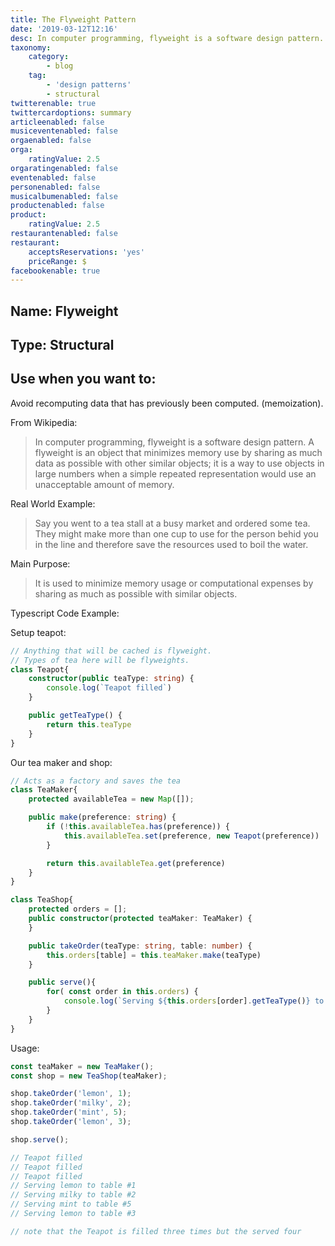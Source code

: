 ```yaml
---
title: The Flyweight Pattern
date: '2019-03-12T12:16'
desc: In computer programming, flyweight is a software design pattern. A flyweight is an object that minimizes memory use by sharing as much data as possible with other similar objects; it is a way to use objects in large numbers when a simple repeated representation would use an unacceptable amount of memory.
taxonomy:
    category:
        - blog
    tag:
        - 'design patterns'
        - structural
twitterenable: true
twittercardoptions: summary
articleenabled: false
musiceventenabled: false
orgaenabled: false
orga:
    ratingValue: 2.5
orgaratingenabled: false
eventenabled: false
personenabled: false
musicalbumenabled: false
productenabled: false
product:
    ratingValue: 2.5
restaurantenabled: false
restaurant:
    acceptsReservations: 'yes'
    priceRange: $
facebookenable: true
---
```


## Name: Flyweight

## Type: Structural

## Use when you want to:

Avoid recomputing data that has previously been computed. (memoization).

From Wikipedia:

> In computer programming, flyweight is a software design pattern. A flyweight is an object that minimizes memory use by sharing as much data as possible with other similar objects; it is a way to use objects in large numbers when a simple repeated representation would use an unacceptable amount of memory.

Real World Example:

> Say you went to a tea stall at a busy market and ordered some tea. They might make more than one cup to use for the person behid you in the line and therefore save the resources used to boil the water.

Main Purpose:

> It is used to minimize memory usage or computational expenses by sharing as much as possible with similar objects.

Typescript Code Example:

Setup teapot:

```ts
// Anything that will be cached is flyweight.
// Types of tea here will be flyweights.
class Teapot{
    constructor(public teaType: string) { 
        console.log(`Teapot filled`)
    }

    public getTeaType() { 
        return this.teaType
    }
}
```
Our tea maker and shop:

```ts
// Acts as a factory and saves the tea
class TeaMaker{
    protected availableTea = new Map([]);

    public make(preference: string) {
        if (!this.availableTea.has(preference)) {
            this.availableTea.set(preference, new Teapot(preference))
        }

        return this.availableTea.get(preference)
    }
}

class TeaShop{
    protected orders = [];
    public constructor(protected teaMaker: TeaMaker) { 
    }

    public takeOrder(teaType: string, table: number) {
        this.orders[table] = this.teaMaker.make(teaType)
    }

    public serve(){
        for( const order in this.orders) {
            console.log(`Serving ${this.orders[order].getTeaType()} to table #${order}`)
        }
    }
}
```
Usage:
```ts
const teaMaker = new TeaMaker();
const shop = new TeaShop(teaMaker);

shop.takeOrder('lemon', 1);
shop.takeOrder('milky', 2);
shop.takeOrder('mint', 5);
shop.takeOrder('lemon', 3);

shop.serve();

// Teapot filled
// Teapot filled
// Teapot filled
// Serving lemon to table #1
// Serving milky to table #2
// Serving mint to table #5
// Serving lemon to table #3

// note that the Teapot is filled three times but the served four
```
<script async src="//jsfiddle.net/harps116/w2zqxhba/1/embed/js/"></script>